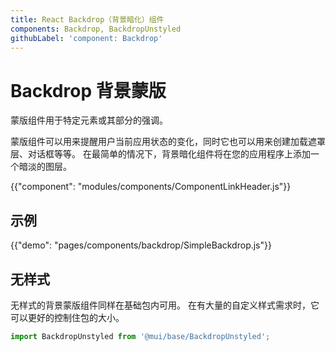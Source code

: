 ```yaml
---
title: React Backdrop（背景暗化）组件
components: Backdrop, BackdropUnstyled
githubLabel: 'component: Backdrop'
---
```


# Backdrop 背景蒙版

<p class="description">蒙版组件用于特定元素或其部分的强调。</p>

蒙版组件可以用来提醒用户当前应用状态的变化，同时它也可以用来创建加载遮罩层、对话框等等。 在最简单的情况下，背景暗化组件将在您的应用程序上添加一个暗淡的图层。

{{"component": "modules/components/ComponentLinkHeader.js"}}

## 示例

{{"demo": "pages/components/backdrop/SimpleBackdrop.js"}}

## 无样式

无样式的背景蒙版组件同样在基础包内可用。 在有大量的自定义样式需求时，它可以更好的控制住包的大小。

```js
import BackdropUnstyled from '@mui/base/BackdropUnstyled';
```
